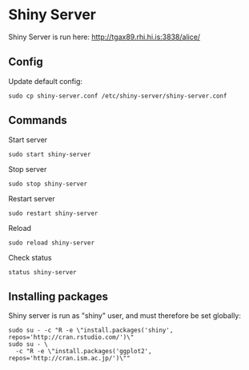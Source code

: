 # Shiny Server
Shiny Server is run here: http://tgax89.rhi.hi.is:3838/alice/
	
## Config
Update default config:

    sudo cp shiny-server.conf /etc/shiny-server/shiny-server.conf

## Commands
Start server

    sudo start shiny-server

Stop server

    sudo stop shiny-server

Restart server 

    sudo restart shiny-server

Reload 

    sudo reload shiny-server

Check status

    status shiny-server

## Installing packages
Shiny server is run as "shiny" user, and must therefore be set globally:

    sudo su - -c "R -e \"install.packages('shiny', repos='http://cran.rstudio.com/')\"
    sudo su - \
      -c "R -e \"install.packages('ggplot2', repos='http://cran.ism.ac.jp/')\""

